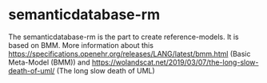 # semanticdatabase-rm

The semanticdatabase-rm is the part to create reference-models. It is based on BMM.
More information about this
https://specifications.openehr.org/releases/LANG/latest/bmm.html (Basic Meta-Model (BMM))
and
https://wolandscat.net/2019/03/07/the-long-slow-death-of-uml/ (The long slow death of UML)
